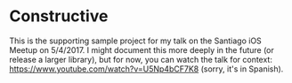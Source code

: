 # Constructive
This is the supporting sample project for my talk on the Santiago iOS Meetup on 5/4/2017. I might document this more deeply in the future (or release a larger library), but for now, you can watch the talk for context: https://www.youtube.com/watch?v=U5Np4bCF7K8 (sorry, it's in Spanish).
